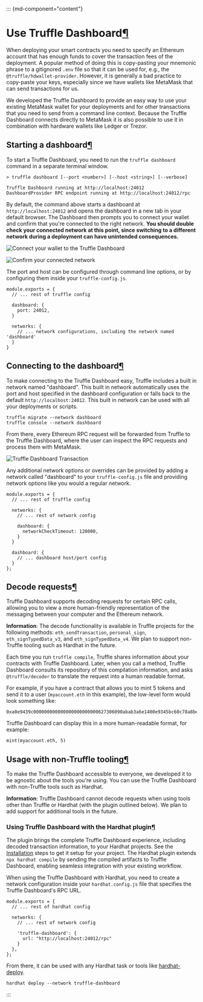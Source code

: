 <div>

::: {md-component="content"}
# Use Truffle Dashboard[¶](#use-truffle-dashboard "Permanent link")

When deploying your smart contracts you need to specify an Ethereum
account that has enough funds to cover the transaction fees of the
deployment. A popular method of doing this is copy-pasting your mnemonic
phrase to a gitignored `.env` file so that it can be used for, e.g., the
`@truffle/hdwallet-provider`. However, it is generally a bad practice to
copy-paste your keys, especially since we have wallets like MetaMask
that can send transactions for us.

We developed the Truffle Dashboard to provide an easy way to use your
existing MetaMask wallet for your deployments and for other transactions
that you need to send from a command line context. Because the Truffle
Dashboard connects directly to MetaMask it is also possible to use it in
combination with hardware wallets like Ledger or Trezor.

## Starting a dashboard[¶](#starting-a-dashboard "Permanent link")

To start a Truffle Dashboard, you need to run the `truffle dashboard`
command in a separate terminal window.

<div>

    > truffle dashboard [--port <number>] [--host <string>] [--verbose]

    Truffle Dashboard running at http://localhost:24012
    DashboardProvider RPC endpoint running at http://localhost:24012/rpc

</div>

By default, the command above starts a dashboard at
`http://localhost:24012` and opens the dashboard in a new tab in your
default browser. The Dashboard then prompts you to connect your wallet
and confirm that you\'re connected to the right network. **You should
double check your connected network at this point, since switching to a
different network during a deployment can have unintended
consequences.**

![Connect your wallet to the Truffle
Dashboard](/img/docs/truffle/using-the-truffle-dashboard/truffle-dashboard-connect.png)

![Confirm your connected
network](/img/docs/truffle/using-the-truffle-dashboard/truffle-dashboard-confirm.png)

The port and host can be configured through command line options, or by
configuring them inside your `truffle-config.js`.

<div>

    module.exports = {
      // ... rest of truffle config

      dashboard: {
        port: 24012,
      }

      networks: {
        // ... network configurations, including the network named 'dashboard'
      }
    }

</div>

## Connecting to the dashboard[¶](#connecting-to-the-dashboard "Permanent link")

To make connecting to the Truffle Dashboard easy, Truffle includes a
built in network named \"dashboard\". This built in network
automatically uses the port and host specified in the dashboard
configuration or falls back to the default `http://localhost:24012`.
This built in network can be used with all your deployments or scripts.

<div>

    truffle migrate --network dashboard
    truffle console --network dashboard

</div>

From there, every Ethereum RPC request will be forwarded from Truffle to
the Truffle Dashboard, where the user can inspect the RPC requests and
process them with MetaMask.

![Truffle Dashboard
Transaction](/img/docs/truffle/using-the-truffle-dashboard/truffle-dashboard-transaction.png)

Any additional network options or overrides can be provided by adding a
network called \"dashboard\" to your `truffle-config.js` file and
providing network options like you would a regular network.

<div>

    module.exports = {
      // ... rest of truffle config

      networks: {
        // ... rest of network config

        dashboard: {
          networkCheckTimeout: 120000,
        }
      }

      dashboard: {
        // ... dashboard host/port config
      }
    };

</div>

## Decode requests[¶](#decode-requests "Permanent link")

Truffle Dashboard supports decoding requests for certain RPC calls,
allowing you to view a more human-friendly representation of the
messaging between your computer and the Ethereum network.

**Information**: The decode functionality is available in Truffle
projects for the following methods: `eth_sendTransaction`,
`personal_sign`, `eth_signTypedData_v3`, and `eth_signTypedData_v4`. We
plan to support non-Truffle tooling such as Hardhat in the future.

Each time you run `truffle compile`, Truffle shares information about
your contracts with Truffle Dashboard. Later, when you call a method,
Truffle Dashboard consults its repository of this compilation
information, and asks `@truffle/decoder` to translate the request into a
human readable format.

For example, if you have a contract that allows you to mint 5 tokens and
send it to a user (`myaccount.eth` in this example), the low-level form
would look something like:

<div>

    0xa0e9439c000000000000000000000000627306090abab3a6e1400e9345bc60c78a8bef570000000000000000000000000000000000000000000000000000000000000005

</div>

Truffle Dashboard can display this in a more human-readable format, for
example:

<div>

    mint(myaccount.eth, 5)

</div>

## Usage with non-Truffle tooling[¶](#usage-with-non-truffle-tooling "Permanent link")

To make the Truffle Dashboard accessible to everyone, we developed it to
be agnostic about the tools you\'re using. You can use the Truffle
Dashboard with non-Truffle tools such as Hardhat.

**Information**: Truffle Dashboard cannot decode requests when using
tools other than Truffle or Hardhat (with the plugin outlined below). We
plan to add support for additional tools in the future.

### Using Truffle Dashboard with the Hardhat plugin[¶](#using-truffle-dashboard-with-the-hardhat-plugin "Permanent link")

The plugin brings the complete Truffle Dashboard experience, including
decoded transaction information, to your Hardhat projects. See the
[Installation](https://github.com/trufflesuite/truffle/tree/develop/packages/dashboard-hardhat-plugin#installation)
steps to get it setup for your project. The Hardhat plugin extends
`npx hardhat compile` by sending the compiled artifacts to Truffle
Dashboard, enabling seamless integration with your existing workflow.

When using the Truffle Dashboard with Hardhat, you need to create a
network configuration inside your `hardhat.config.js` file that
specifies the Truffle Dashboard\'s RPC URL.

<div>

    module.exports = {
      // ... rest of hardhat config

      networks: {
        // ... rest of network config

        'truffle-dashboard': {
          url: "http://localhost:24012/rpc"
        }
      },
    };

</div>

From there, it can be used with any Hardhat task or tools like
[hardhat-deploy](https://github.com/wighawag/hardhat-deploy).

<div>

    hardhat deploy --network truffle-dashboard

</div>
:::

</div>
